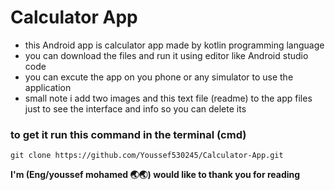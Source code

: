 # Calculator App

- this Android app is calculator app made by kotlin programming language 
- you can download the files and run it using editor like Android studio code
- you can excute the app on you phone or any simulator to use the application
- small note i add two images and this text file (readme) to the app files just to see the interface and info so  you can delete its

### to get it run this command in the terminal (cmd)

```
git clone https://github.com/Youssef530245/Calculator-App.git
```
    
**I'm (Eng/youssef mohamed 🌏🌏) would like to thank you for reading** 
